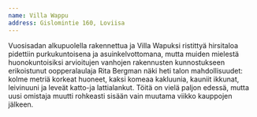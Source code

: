 ```yaml
---
name: Villa Wappu
address: Gislomintie 160, Loviisa
---
```

Vuosisadan alkupuolella rakennettua ja  Villa Wapuksi ristittyä hirsitaloa pidettiin purkukuntoisena ja asuinkelvottomana, mutta muiden mielestä huonokuntoisiksi arvioitujen vanhojen rakennusten kunnostukseen erikoistunut oopperalaulaja Rita Bergman näki heti talon mahdollisuudet: kolme metriä korkeat huoneet, kaksi komeaa kakluunia, kauniit ikkunat, leivinuuni ja leveät katto-ja lattialankut.  Töitä on vielä paljon edessä, mutta uusi omistaja muutti rohkeasti sisään vain muutama viikko kauppojen jälkeen.